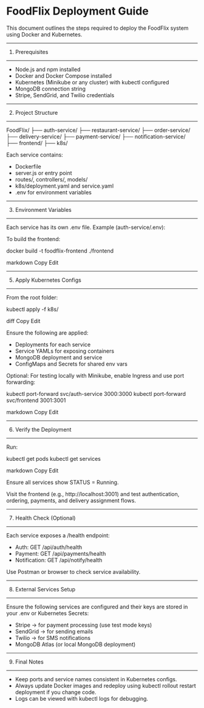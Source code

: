  FoodFlix Deployment Guide
==========================

This document outlines the steps required to deploy the FoodFlix system using Docker and Kubernetes.

--------------------------
1. Prerequisites
--------------------------
- Node.js and npm installed
- Docker and Docker Compose installed
- Kubernetes (Minikube or any cluster) with kubectl configured
- MongoDB connection string
- Stripe, SendGrid, and Twilio credentials

--------------------------
2.  Project Structure
--------------------------
FoodFlix/
├── auth-service/
├── restaurant-service/
├── order-service/
├── delivery-service/
├── payment-service/
├── notification-service/
├── frontend/
├── k8s/

Each service contains:
- Dockerfile
- server.js or entry point
- routes/, controllers/, models/
- k8s/deployment.yaml and service.yaml
- .env for environment variables

--------------------------
3.  Environment Variables
--------------------------
Each service has its own .env file. Example (auth-service/.env):

To build the frontend:

docker build -t foodflix-frontend ./frontend

markdown
Copy
Edit

--------------------------
5. Apply Kubernetes Configs
--------------------------
From the root folder:

kubectl apply -f k8s/

diff
Copy
Edit

Ensure the following are applied:
- Deployments for each service
- Service YAMLs for exposing containers
- MongoDB deployment and service
- ConfigMaps and Secrets for shared env vars

Optional: For testing locally with Minikube, enable Ingress and use port forwarding:

kubectl port-forward svc/auth-service 3000:3000 kubectl port-forward svc/frontend 3001:3001

markdown
Copy
Edit

--------------------------
6. Verify the Deployment
--------------------------
Run:

kubectl get pods kubectl get services

markdown
Copy
Edit

Ensure all services show STATUS = Running.

Visit the frontend (e.g., http://localhost:3001) and test authentication, ordering, payments, and delivery assignment flows.

--------------------------
7. Health Check (Optional)
--------------------------
Each service exposes a /health endpoint:

- Auth: GET /api/auth/health
- Payment: GET /api/payments/health
- Notification: GET /api/notify/health

Use Postman or browser to check service availability.

--------------------------
8. External Services Setup
--------------------------
Ensure the following services are configured and their keys are stored in your .env or Kubernetes Secrets:

- Stripe → for payment processing (use test mode keys)
- SendGrid → for sending emails
- Twilio → for SMS notifications
- MongoDB Atlas (or local MongoDB deployment)

--------------------------
9. Final Notes
--------------------------
- Keep ports and service names consistent in Kubernetes configs.
- Always update Docker images and redeploy using kubectl rollout restart deployment <service-name> if you change code.
- Logs can be viewed with kubectl logs <pod-name> for debugging.
